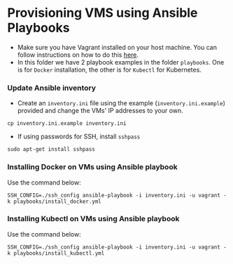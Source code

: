 # Provisioning VMS using Ansible Playbooks

- Make sure you have Vagrant installed on your host machine. You can follow instructions on how to do this [here](https://developer.hashicorp.com/vagrant/downloads).
- In this folder we have 2 playbook examples in the folder `playbooks`. One is for `Docker` installation, the other is for `Kubectl` for Kubernetes.

### Update Ansible inventory

- Create an `inventory.ini` file using the example (`inventory.ini.example`) provided and change the VMs' IP addresses to your own.

```
cp inventory.ini.example inventory.ini
```

- If using passwords for SSH, install `sshpass`

```
sudo apt-get install sshpass
```

### Installing Docker on VMs using Ansible playbook

Use the command below:

```
SSH_CONFIG=./ssh_config ansible-playbook -i inventory.ini -u vagrant -k playbooks/install_docker.yml
```

### Installing Kubectl on VMs using Ansible playbook

Use the command below:

```
SSH_CONFIG=./ssh_config ansible-playbook -i inventory.ini -u vagrant -k playbooks/install_kubectl.yml
```
